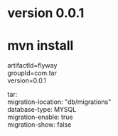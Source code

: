 #  version 0.0.1
# mvn install

artifactId=flyway<br>
groupId=com.tar<br>
version=0.0.1<br>

tar:<br>
  migration-location: "db/migrations"<br>
  database-type: MYSQL<br>
  migration-enable: true<br>
  migration-show: false<br>

